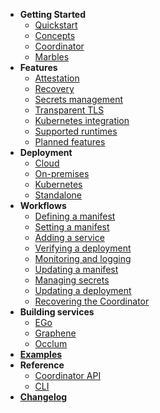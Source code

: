 * **Getting Started**
    * [Quickstart](content/getting-started/quickstart.md)
    * [Concepts](content/getting-started/concepts.md)
    * [Coordinator](content/getting-started/coordinator.md)
    * [Marbles](content/getting-started/marbles.md)
* **Features**
    * [Attestation](content/features/attestation.md)
    * [Recovery](content/features/recovery.md)
    * [Secrets management](content/features/secrets-management.md)
    * [Transparent TLS](content/features/transparent-TLS.md)
    * [Kubernetes integration](content/features/auto-injection.md)
    * [Supported runtimes](content/features/runtimes.md)
    * [Planned features](content/features/planned-features.md)
* **Deployment**
    * [Cloud](content/deployment/cloud.md)
    * [On-premises](content/deployment/on-prem.md)
    * [Kubernetes](content/deployment/kubernetes.md)
    * [Standalone](content/deployment/standalone.md)
* **Workflows**
    * [Defining a manifest](content/workflows/define-manifest.md)
    * [Setting a manifest](content/workflows/set-manifest.md)
    * [Adding a service](content/workflows/add-service.md)
    * [Verifying a deployment](content/workflows/verification.md)
    * [Monitoring and logging](content/workflows/monitoring.md)
    * [Updating a manifest](content/workflows/update-manifest.md)
    * [Managing secrets](content/workflows/managing-secrets.md)
    * [Updating a deployment](content/workflows/updates.md)
    * [Recovering the Coordinator](content/workflows/recover-coordinator.md)
* **Building services**
    * [EGo](content/building-services/ego.md)
    * [Graphene](content/building-services/graphene.md)
    * [Occlum](content/building-services/occlum.md)
* [**Examples**](content/examples.md)
* **Reference**
    * [Coordinator API](content/reference/coordinator.md)
    * [CLI](content/reference/cli.md)
* [**Changelog**](content/https://github.com/edgelesssys/marblerun/releases)
